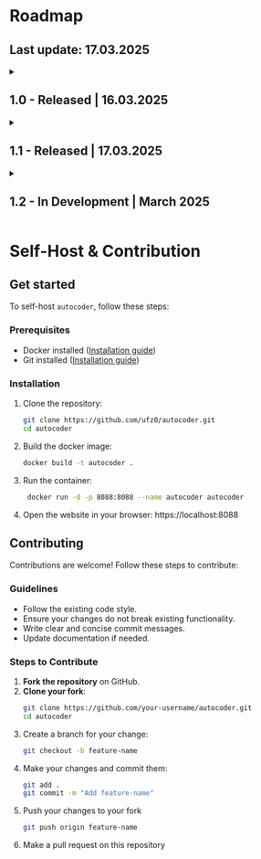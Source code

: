 # Roadmap
## Last update: 17.03.2025

<details>
  <summary><h2 id="10">1.0 - Released | 16.03.2025</h2></summary>
  
### Input
- [x] Webserver  
- [x] PDF file upload  
- [x] Website Frontend  
- [x] Username and real name input  
- [x] PDF Processing  
- [x] Extract text from PDF  
- [x] Summarize text  
- [x] Parse text to AI Agent  
- [x] Allow manual input too (with /manual route)  

### AI Agent
- [x] Thinking  
- [x] Coding  
- [x] Summary  

### Output
- [x] Downloadable .cs file  

</details>

<details>
  <summary><h2 id="11">1.1 - Released | 17.03.2025</h2></summary>

### AI Agent
- [x] Generate .drawio files based on code  

### Output
- [x] Downloadable .drawio file  

### Documentation
- [x] Guide on how to self host  

</details>

<details>
  <summary><h2 id="11">1.2 - In Development | March 2025</h2></summary>
  
### PAP 
- [ ] Enhanced and refined pap design


### AI 
- [ ] Request changes to existing code


</details>


# Self-Host & Contribution

## Get started

To self-host `autocoder`, follow these steps:

### Prerequisites
- Docker installed ([Installation guide](https://docs.docker.com/get-docker/))
- Git installed ([Installation guide](https://git-scm.com/book/en/v2/Getting-Started-Installing-Git))

### Installation
1. Clone the repository:
   ```sh
   git clone https://github.com/ufz0/autocoder.git
   cd autocoder
2. Build the docker image:
    ```sh
    docker build -t autocoder .
3. Run the container:
   ```sh
    docker run -d -p 8088:8088 --name autocoder autocoder
4. Open the website in your browser:
    https://localhost:8088


## Contributing

Contributions are welcome! Follow these steps to contribute:

### Guidelines
- Follow the existing code style.
- Ensure your changes do not break existing functionality.
- Write clear and concise commit messages.
- Update documentation if needed.

### Steps to Contribute
1. **Fork the repository** on GitHub.
2. **Clone your fork**:
   ```sh
   git clone https://github.com/your-username/autocoder.git
   cd autocoder
3. Create a branch for your change:
    ```sh
    git checkout -b feature-name
4. Make your changes and commit them:
    ```sh
    git add .
    git commit -m "Add feature-name"
5. Push your changes to your fork
    ```sh
    git push origin feature-name
6. Make a pull request on this repository

